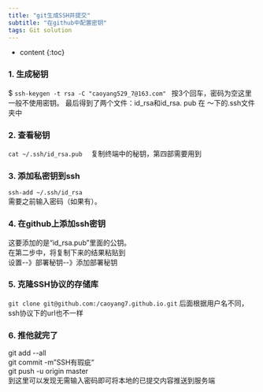 ```yaml
---
title: "git生成SSH并提交"
subtitle: "在github中配置密钥"
tags: Git solution 
---
```






* content
{:toc}






### 1. 生成秘钥 
$ `ssh-keygen -t rsa -C "caoyang529_7@163.com" `
按3个回车，密码为空这里一般不使用密钥。 
最后得到了两个文件：id_rsa和id_rsa. pub 在 ～下的.ssh文件夹中 
 
### 2. 查看秘钥
`cat ~/.ssh/id_rsa.pub  ` 
复制终端中的秘钥，第四部需要用到

### 3. 添加私密钥到ssh  
`ssh-add ~/.ssh/id_rsa`   
需要之前输入密码（如果有）。
 
### 4. 在github上添加ssh密钥  
这要添加的是“id_rsa.pub”里面的公钥。    
在第二步中，将复制下来的结果粘贴到  
设置--》部署秘钥--》添加部署秘钥  

### 5. 克隆SSH协议的存储库   
`git clone git@github.com:/caoyang7.github.io.git`
后面根据用户名不同，ssh协议下的url也不一样

### 6. 推他就完了   
git add --all   
git commit -m”SSH有瑕疵“  
git push -u origin master  
到这里可以发现无需输入密码即可将本地的已提交内容推送到服务端

